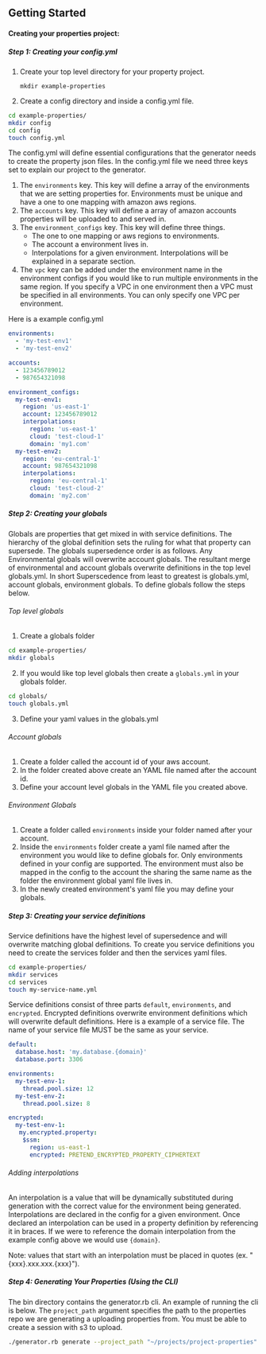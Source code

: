 ## **Getting Started**

#### Creating your properties project:
##### Step 1: Creating your config.yml
1. Create your top level directory for your property project.

    `mkdir example-properties`

2. Create a config directory and inside a config.yml file.

```sh
cd example-properties/
mkdir config
cd config
touch config.yml
```

The config.yml will define essential configurations that the generator needs to create the property json files.
In the config.yml file we need three keys set to explain our project to the generator.

1. The `environments` key. This key will define a array of the environments that we are setting properties for. Environments must be unique and have a one to one mapping with amazon aws regions.
2. The `accounts` key. This key will define a array of amazon accounts properties will be uploaded to and served in. 
3. The `environment_configs` key. This key will define three things. 
    * The one to one mapping or aws regions to environments.
    * The account a environment lives in.
    * Interpolations for a given environment. Interpolations will be explained in a separate section. 
4. The `vpc` key can be added under the environment name in the environment configs if you would like to run multiple environments in the same region. If you specify a VPC in one environment then a VPC must be specified in all environments. You can only specify one VPC per environment.
    
Here is a example config.yml
```yaml
environments:
  - 'my-test-env1'
  - 'my-test-env2'

accounts:
  - 123456789012
  - 987654321098

environment_configs:
  my-test-env1:
    region: 'us-east-1'
    account: 123456789012
    interpolations:
      region: 'us-east-1'
      cloud: 'test-cloud-1'
      domain: 'my1.com'
  my-test-env2:
    region: 'eu-central-1'
    account: 987654321098
    interpolations:
      region: 'eu-central-1'
      cloud: 'test-cloud-2'
      domain: 'my2.com'
```
    
##### Step 2: Creating your globals
Globals are properties that get mixed in with service definitions. The hierarchy of the global definition sets the ruling for what that property can supersede. 
The globals supersedence order is as follows. Any Environmental globals will overwrite account globals. The resultant merge of environmental and account globals overwrite definitions in the top level globals.yml. In short
Superscedence from least to greatest is globals.yml, account globals, environment globals. To define globals follow the steps below.
###### Top level globals
1. Create a globals folder
```sh
cd example-properties/
mkdir globals
```
2. If you would like top level globals then create a `globals.yml` in your globals folder.
```sh
cd globals/
touch globals.yml
```
3. Define your yaml values in the globals.yml
###### Account globals
1. Create a folder called the account id of your aws account.
2. In the folder created above create an YAML file named after the account id. 
3. Define your account level globals in the YAML file you created above.
###### Environment Globals
1. Create a folder called `environments` inside your folder named after your account.
2. Inside the `environments` folder create a yaml file named after the environment you would like to define globals for. Only environments defined in your config are supported. The environment must also be mapped in the config to the account the sharing the same name as the folder the environment global yaml file lives in. 
3. In the newly created environment's yaml file you may define your globals.

##### Step 3: Creating your service definitions
Service definitions have the highest level of supersedence and will overwrite matching global definitions. 
To create you service definitions you need to create the services folder and then the services yaml files.
```sh
cd example-properties/
mkdir services
cd services
touch my-service-name.yml
```
Service definitions consist of three parts `default`, `environments`, and `encrypted`. Encrypted definitions overwrite environment definitions which will overwrite default definitions. Here is a example of a service file. The name of your service file MUST be the same as your service. 
```yaml
default:
  database.host: 'my.database.{domain}'
  database.port: 3306

environments:
  my-test-env-1:
    thread.pool.size: 12
  my-test-env-2:
    thread.pool.size: 8

encrypted:
  my-test-env-1:
   my.encrypted.property:
    $ssm:
      region: us-east-1
      encrypted: PRETEND_ENCRYPTED_PROPERTY_CIPHERTEXT
```
###### Adding interpolations
An interpolation is a  value that will be dynamically substituted during generation with the correct value for the environment being generated. Interpolations are declared in the config for a given environment. Once declared an interpolation can be used in a property definition by referencing it in braces. If we were to reference the domain interpolation from the example config above we would use `{domain}`.

Note: values that start with an interpolation must be placed in quotes (ex. "{xxx}.xxx.xxx.{xxx}"). 

##### Step 4: Generating Your Properties (Using the CLI)
The bin directory contains the generator.rb cli. An example of running the cli is below. The `project_path` argument specifies the path to the properties repo we are generating a uploading properties from. You must be able to create a session with s3 to upload.
```sh
./generator.rb generate --project_path "~/projects/project-properties" --upload true --upload_account "123456789012" --upload_region "us-east-1" --upload_bucket "propertiesbucket.my-cloud.com"
```
